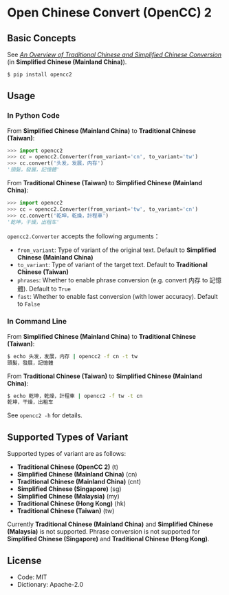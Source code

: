 <div lang="en-US">

# Open Chinese Convert (OpenCC) 2

## Basic Concepts

See [_An Overview of Traditional Chinese and Simplified Chinese Conversion_](https://zhuanlan.zhihu.com/p/104314323) (in **Simplified Chinese (Mainland China)**).

```sh
$ pip install opencc2
```

## Usage

### In Python Code

From **Simplified Chinese (Mainland China)** to **Traditional Chinese (Taiwan)**:

```python
>>> import opencc2
>>> cc = opencc2.Converter(from_variant='cn', to_variant='tw')
>>> cc.convert('头发，发展，内存')
'頭髮，發展，記憶體'
```

From **Traditional Chinese (Taiwan)** to **Simplified Chinese (Mainland China)**:

```python
>>> import opencc2
>>> cc = opencc2.Converter(from_variant='tw', to_variant='cn')
>>> cc.convert('乾坤，乾燥，計程車')
'乾坤，干燥，出租车'
```

`opencc2.Converter` accepts the following arguments：

* `from_variant`: Type of variant of the original text. Default to **Simplified Chinese (Mainland China)**
* `to_variant`: Type of variant of the target text. Default to **Traditional Chinese (Taiwan)**
* `phrases`: Whether to enable phrase conversion (e.g. convert <span lang="zh-CN">内存</span> to <span lang="zh-TW">記憶體</span>). Default to `True`
* `fast`: Whether to enable fast conversion (with lower accuracy). Default to `False`

### In Command Line

From **Simplified Chinese (Mainland China)** to **Traditional Chinese (Taiwan)**:

```sh
$ echo 头发，发展，内存 | opencc2 -f cn -t tw
頭髮，發展，記憶體
```

From **Traditional Chinese (Taiwan)** to **Simplified Chinese (Mainland China)**:

```sh
$ echo 乾坤，乾燥，計程車 | opencc2 -f tw -t cn
乾坤，干燥，出租车
```

See `opencc2 -h` for details.

## Supported Types of Variant

Supported types of variant are as follows:

* **Traditional Chinese (OpenCC 2)** (t)
* **Simplified Chinese (Mainland China)** (cn)
* **Traditional Chinese (Mainland China)** (cnt)
* **Simplified Chinese (Singapore)** (sg)
* **Simplified Chinese (Malaysia)** (my)
* **Traditional Chinese (Hong Kong)** (hk)
* **Traditional Chinese (Taiwan)** (tw)

Currently **Traditional Chinese (Mainland China)** and **Simplified Chinese (Malaysia)** is not supported. Phrase conversion is not supported for **Simplified Chinese (Singapore)** and **Traditional Chinese (Hong Kong)**.

## License

* Code: MIT
* Dictionary: Apache-2.0

</div>
